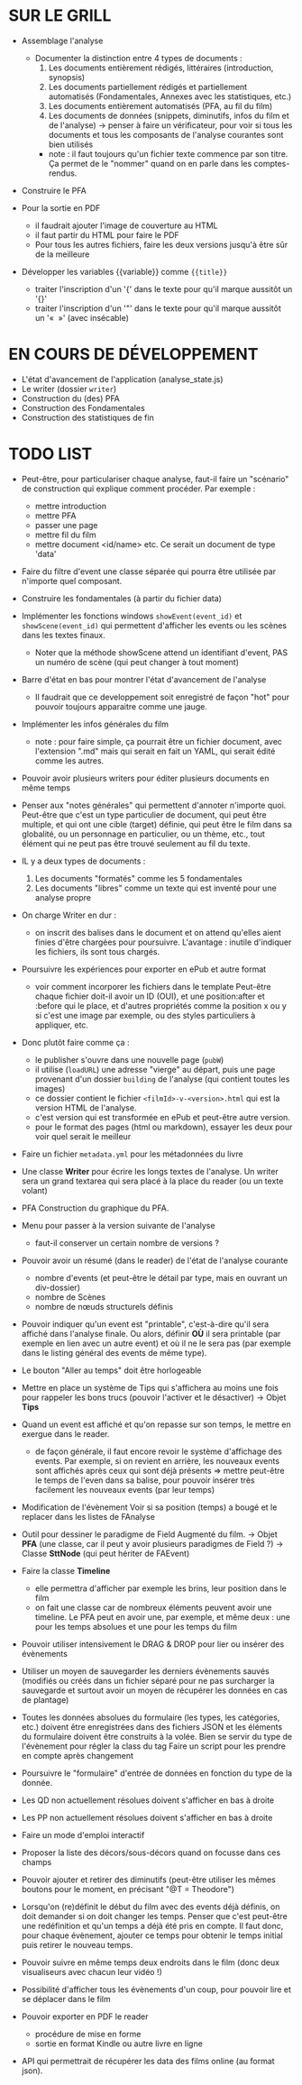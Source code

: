 # SUR LE GRILL

* Assemblage l'analyse
  - Documenter la distinction entre 4 types de documents :
    1. Les documents entièrement rédigés, littéraires (introduction, synopsis)
    2. Les documents partiellement rédigés et partiellement automatisés (Fondamentales, Annexes avec les statistiques, etc.)
    3. Les documents entièrement automatisés (PFA, au fil du film)
    4. Les documents de données (snippets, diminutifs, infos du film et de l'analyse)
    -> penser à faire un vérificateur, pour voir si tous les documents et tous les composants de l'analyse courantes sont bien utilisés
      - note : il faut toujours qu'un fichier texte commence par son titre. Ça permet de le "nommer" quand on en parle dans les comptes-rendus.

* Construire le PFA

* Pour la sortie en PDF
  - il faudrait ajouter l'image de couverture au HTML
  - il faut partir du HTML pour faire le PDF
  - Pour tous les autres fichiers, faire les deux versions jusqu'à être sûr de la meilleure

* Développer les variables {{variable}} comme `{{title}}`
  - traiter l'inscription d'un '{' dans le texte pour qu'il marque aussitôt un '{}'
  - traiter l'inscription d'un '"' dans le texte pour qu'il marque aussitôt un '«  »' (avec insécable)

# EN COURS DE DÉVELOPPEMENT

* L'état d'avancement de l'application (analyse_state.js)
* Le writer (dossier `writer`)
* Construction du (des) PFA
* Construction des Fondamentales
* Construction des statistiques de fin

# TODO LIST

* Peut-être, pour particulariser chaque analyse, faut-il faire un "scénario" de construction qui explique comment procéder. Par exemple :
    - mettre introduction
    - mettre PFA
    - passer une page
    - mettre fil du film
    - mettre document <id/name>
    etc.
  Ce serait un document de type 'data'
* Faire du filtre d'event une classe séparée qui pourra être utilisée par n'importe quel composant.
* Construire les fondamentales (à partir du fichier data)
* Implémenter les fonctions windows `showEvent(event_id)` et `showScene(event_id)` qui permettent d'afficher les events ou les scènes dans les textes finaux.
  - Noter que la méthode showScene attend un identifiant d'event, PAS un numéro de scène (qui peut changer à tout moment)
* Barre d'état en bas pour montrer l'état d'avancement de l'analyse
  - Il faudrait que ce developpement soit enregistré de façon "hot" pour pouvoir toujours apparaitre comme une jauge.
* Implémenter les infos générales du film
  - note : pour faire simple, ça pourrait être un fichier document, avec l'extension ".md" mais qui serait en fait un YAML, qui serait édité comme les autres.

* Pouvoir avoir plusieurs writers pour éditer plusieurs documents en même temps
* Penser aux "notes générales" qui permettent d'annoter n'importe quoi. Peut-être que c'est un type particulier de document, qui peut être multiple, et qui ont une cible (target) définie, qui peut être le film dans sa globalité, ou un personnage en particulier, ou un thème, etc., tout élément qui ne peut pas être trouvé seulement au fil du texte.
* IL y a deux types de documents :
  1. Les documents "formatés" comme les 5 fondamentales
  2. Les documents "libres" comme un texte qui est inventé pour une analyse propre
* On charge Writer en dur :
  - on inscrit des balises dans le document et on attend qu'elles aient finies d'être chargées pour poursuivre. L'avantage : inutile d'indiquer les fichiers, ils sont tous chargés.
* Poursuivre les expériences pour exporter en ePub et autre format
  - voir comment incorporer les fichiers dans le template
    Peut-être chaque fichier doit-il avoir un ID (OUI), et une position:after
    et :before qui le place, et d'autres propriétés comme la position x ou y
    si c'est une image par exemple, ou des styles particuliers à appliquer,
    etc.

* Donc plutôt faire comme ça :
  - le publisher s'ouvre dans une nouvelle page (`pubW`)
  - il utilise (`loadURL`) une adresse "vierge" au départ, puis une page provenant d'un dossier `building` de l'analyse (qui contient toutes les images)
  - ce dossier contient le fichier `<filmId>-v-<version>.html` qui est la version HTML de l'analyse.
  - c'est version qui est transformée en ePub et peut-être autre version.
  - pour le format des pages (html ou markdown), essayer les deux pour voir quel serait le meilleur

* Faire un fichier `metadata.yml` pour les métadonnées du livre

* Une classe **Writer** pour écrire les longs textes de l'analyse. Un writer sera un grand textarea qui sera placé à la place du reader (ou un texte volant)

* PFA
  Construction du graphique du PFA.

* Menu pour passer à la version suivante de l'analyse
  - faut-il conserver un certain nombre de versions ?

* Pouvoir avoir un résumé (dans le reader) de l'état de l'analyse courante
  - nombre d'events (et peut-être le détail par type, mais en ouvrant un div-dossier)
  - nombre de Scènes
  - nombre de nœuds structurels définis


* Pouvoir indiquer qu'un event est "printable", c'est-à-dire qu'il sera affiché dans l'analyse finale. Ou alors, définir **OÙ** il sera printable (par exemple en lien avec un autre event) et où il ne le sera pas (par exemple dans le listing général des events de même type).

* Le bouton "Aller au temps" doit être horlogeable

* Mettre en place un système de Tips qui s'affichera au moins une fois pour rappeler les bons trucs (pouvoir l'activer et le désactiver)
  -> Objet **Tips**

* Quand un event est affiché et qu'on repasse sur son temps, le mettre en exergue dans le reader.
  - de façon générale, il faut encore revoir le système d'affichage des events. Par exemple, si on revient en arrière, les nouveaux events sont affichés après ceux qui sont déjà présents
  => mettre peut-être le temps de l'even dans sa balise, pour pouvoir insérer très facilement les nouveaux events (par leur temps)

* Modification de l'évènement
  Voir si sa position (temps) a bougé et le replacer dans les listes de FAnalyse

* Outil pour dessiner le paradigme de Field Augmenté du film.
  -> Objet **PFA** (une classe, car il peut y avoir plusieurs paradigmes de Field ?)
  -> Classe **SttNode** (qui peut hériter de FAEvent)

* Faire la classe **Timeline**
  - elle permettra d'afficher par exemple les brins, leur position dans le film
  - on fait une classe car de nombreux éléments peuvent avoir une timeline. Le PFA peut en avoir une, par exemple, et même deux : une pour les temps absolues et une pour les temps du film

* Pouvoir utiliser intensivement le DRAG & DROP pour lier ou insérer des évènements
* Utiliser un moyen de sauvegarder les derniers évènements sauvés (modifiés ou créés dans un fichier séparé pour ne pas surcharger la sauvegarde et surtout avoir un moyen de récupérer les données en cas de plantage)

* Toutes les données absolues du formulaire (les types, les catégories, etc.) doivent être enregistrées dans des fichiers JSON et les éléments du formulaire doivent être construits à la volée.
  Bien se servir du type de l'évènement pour régler la class du tag
  Faire un script pour les prendre en compte après changement
* Poursuivre le "formulaire" d'entrée de données en fonction du type de la donnée.
* Les QD non actuellement résolues doivent s'afficher en bas à droite
* Les PP non actuellement résolues doivent s'afficher en bas à droite

* Faire un mode d'emploi interactif
* Proposer la liste des décors/sous-décors quand on focusse dans ces champs
* Pouvoir ajouter et retirer des diminutifs (peut-être utiliser les mêmes boutons pour le moment, en précisant "@T = Theodore")
* Lorsqu'on (re)définit le début du film avec des events déjà définis, on doit demander si on doit changer les temps. Penser que c'est peut-être une redéfinition et qu'un temps a déjà été pris en compte. Il faut donc, pour chaque évènement, ajouter ce temps pour obtenir le temps initial puis retirer le nouveau temps.
* Pouvoir suivre en même temps deux endroits dans le film (donc deux visualiseurs avec chacun leur vidéo !)
* Possibilité d'afficher tous les évènements d'un coup, pour pouvoir lire et se déplacer dans le film
* Pouvoir exporter en PDF le reader
  - procédure de mise en forme
  - sortie en format Kindle ou autre livre en ligne
* API qui permettrait de récupérer les data des films online (au format json).
